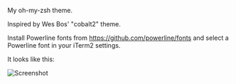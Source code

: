 My oh-my-zsh theme.

Inspired by Wes Bos' "cobalt2" theme.

Install Powerline fonts from https://github.com/powerline/fonts and select a Powerline font in your iTerm2 settings.

It looks like this:

![Screenshot](http://d.pr/i/14eu9/RcyDnZF7)
